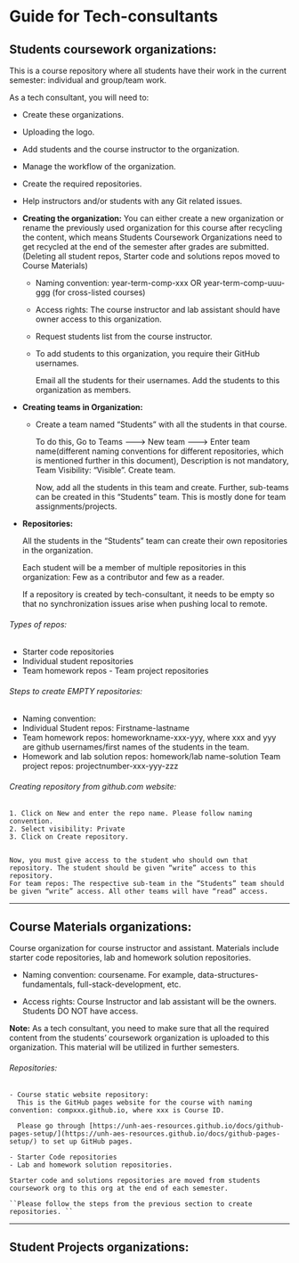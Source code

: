 # Guide for Tech-consultants

## Students coursework organizations:
This is a course repository where all students have their work in the current semester: individual and group/team work.

  As a tech consultant, you will need to:
  - Create these organizations.
  - Uploading the logo.
  - Add students and the course instructor to the organization.
  - Manage the workflow of the organization.
  - Create the required repositories.
  - Help instructors and/or students with any Git related issues.

- **Creating the organization:**
    You can either create a new organization or rename the previously used organization for this course after recycling the content, which means Students Coursework Organizations need to get recycled at the end of the semester after grades are submitted. (Deleting all student repos, Starter code and solutions repos moved to Course Materials)

  - Naming convention:  year-term-comp-xxx OR year-term-comp-uuu-ggg (for cross-listed courses)

  - Access rights: The course instructor and lab assistant should have owner access to this organization.

  - Request students list from the course instructor.

  - To add students to this organization, you require their GitHub usernames.

    Email all the students for their usernames.
    Add the students to this organization as members.

- **Creating teams in Organization:**
  - Create a team named “Students” with all the students in that course.

    To do this,
	  Go to Teams ---> New team ---> Enter team name(different naming conventions for different repositories, which is mentioned further in this document), Description is not mandatory, Team Visibility: “Visible”. Create team.

    Now, add all the students in this team and create.
	  Further, sub-teams can be created in this “Students” team. This is mostly done for team assignments/projects.


- **Repositories:**

  All the students in the “Students” team can create their own repositories in the organization.

  Each student will be a member of multiple repositories in this organization: Few as a contributor and few as a reader.

  If a repository is created by tech-consultant, it needs to be empty so that no synchronization issues arise when pushing local to remote.

###### Types of repos:
  - Starter code repositories
  - Individual student repositories
  - Team homework repos  - Team project repositories


###### Steps to create EMPTY repositories:
  - Naming convention:
  - Individual Student repos: Firstname-lastname
  - Team homework repos: homeworkname-xxx-yyy, where xxx and yyy are github usernames/first names of the students in the team.
  - Homework and lab solution repos: homework/lab name-solution
      Team project repos: projectnumber-xxx-yyy-zzz


###### Creating repository from github.com website:
    1. Click on New and enter the repo name. Please follow naming convention.
    2. Select visibility: Private
    3. Click on Create repository.


    Now, you must give access to the student who should own that repository. The student should be given “write” access to this repository.
    For team repos: The respective sub-team in the ”Students” team should be given “write” access. All other teams will have “read” access.

-------------------
## Course Materials organizations:
  Course organization for course instructor and assistant. Materials include starter code repositories, lab and homework solution repositories.

  - Naming convention: coursename. For example, data-structures-fundamentals, full-stack-development, etc.

  - Access rights: Course Instructor and lab assistant will be the owners. Students DO NOT have access.

  **Note:** As a tech consultant, you need to make sure that all the required content from the students’ coursework organization is uploaded to this organization. This material will be utilized in further semesters.


###### Repositories:
    - Course static website repository:
      This is the GitHub pages website for the course with naming convention: compxxx.github.io, where xxx is Course ID.

      Please go through [https://unh-aes-resources.github.io/docs/github-pages-setup/](https://unh-aes-resources.github.io/docs/github-pages-setup/) to set up GitHub pages.

    - Starter Code repositories
    - Lab and homework solution repositories.

    Starter code and solutions repositories are moved from students coursework org to this org at the end of each semester.

    ``Please follow the steps from the previous section to create repositories. ``
---------
## Student Projects organizations:
